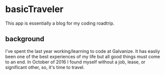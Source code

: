 # basicTraveler

This app is essentially a blog for my coding roadtrip.

## background

I've spent the last year working/learning to code at Galvanize. It has easliy been one of the best experiences of my life but all good things must come to an end. In October of 2016 I found myself without a job, lease, or significant other,
so,
it's time to travel.

